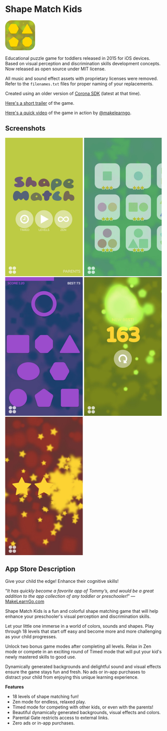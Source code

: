 # Shape Match Kids

![Icon](Icon-xhdpi.png)

Educational puzzle game for toddlers released in 2015 for iOS devices. Based on visual perception and discrimination skills development concepts. Now released as open source under MIT license.

All music and sound effect assets with proprietary licenses were removed. Refer to the `filenames.txt` files for proper naming of your replacements.

Created using an older version of [Corona SDK](https://coronalabs.com/) (latest at that time).

[Here's a short trailer](https://cdn.rawgit.com/ricoz/shapematch/7af0c6e0/screenshots/trailer.mp4) of the game.

[Here's a quick video](https://www.instagram.com/p/4fuF2gLwLu/) of the game in action by [@makelearngo](https://www.instagram.com/makelearngo/).

## Screenshots

<img src="screenshots/1.jpg" alt="Menu Screen" width="250"> <img src="screenshots/2.jpg" alt="Levels Screen" width="250"> <img src="screenshots/3.jpg" alt="Puzzle Screen" width="250"> <img src="screenshots/4.jpg" alt="Score Screen" width="250"> <img src="screenshots/5.jpg" alt="Stars Screen" width="250">

## App Store Description

Give your child the edge! Enhance their cognitive skills!

“*It has quickly become a favorite app of Tommy’s, and would be a great addition to the app collection of any toddler or preschooler!*”
― [MakeLearnGo.com](https://makelearngo.com/2015/05/19/favorite-mostly-free-art-shapes-colors-apps-ipad-iphone-ipod-touch-for-1-2-year-olds/)

Shape Match Kids is a fun and colorful shape matching game that will help enhance your preschooler's visual perception and discrimination skills.

Let your little one immerse in a world of colors, sounds and shapes. Play through 18 levels that start off easy and become more and more challenging as your child progresses.

Unlock two bonus game modes after completing all levels. Relax in Zen mode or compete in an exciting round of Timed mode that will put your kid's newly mastered skills to good use.

Dynamically generated backgrounds and delightful sound and visual effects ensure the game stays fun and fresh. No ads or in-app purchases to distract your child from enjoying this unique learning experience.

**Features**

* 18 levels of shape matching fun!
* Zen mode for endless, relaxed play.
* Timed mode for competing with other kids, or even with the parents!
* Beautiful dynamically generated backgrounds, visual effects and colors.
* Parental Gate restricts access to external links.
* Zero ads or in-app purchases.

